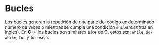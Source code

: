 Bucles
====

Los bucles generan la repetición de una parte del código un determinado número de veces o mientras se cumpla una condición `while`(_mientras_ en inglés). En **C++** los bucles son similares a los de **C**, estos son: `while`, `do-while`, `for` y `for-each`.



